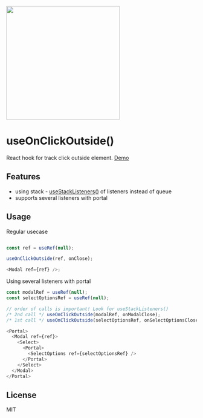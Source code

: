 [<img src="https://raw.githubusercontent.com/faustienf/use-on-click-outside/main/public/layers.png" width="300">](https://faustienf.github.io/use-on-click-outside/?path=/story/example-layer--regular)
# useOnClickOutside()

React hook for track click outside element. [Demo](https://faustienf.github.io/use-on-click-outside/?path=/story/example-layer--regular)

## Features
- using stack - [useStackListeners()](https://github.com/faustienf/use-on-click-outside/blob/main/src/use-stack-listeners.ts) of listeners instead of queue
- supports several listeners with portal

## Usage

Regular usecase
```js

const ref = useRef(null);

useOnClickOutside(ref, onClose);

<Modal ref={ref} />;
```

Using several listeners with portal
```js
const modalRef = useRef(null);
const selectOptionsRef = useRef(null);

// order of calls is important! Look for useStackListeners()
/* 2nd call */ useOnClickOutside(modalRef, onModalClose);
/* 1st call */ useOnClickOutside(selectOptionsRef, onSelectOptionsClose);

<Portal>
  <Modal ref={ref}>
    <Select>
      <Portal>
        <SelectOptions ref={selectOptionsRef} />
      </Portal>
    </Select>
  </Modal>
</Portal>
```

## License
MIT
